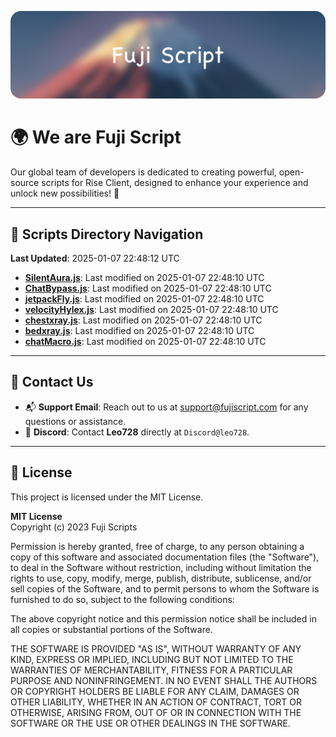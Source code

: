 ![Banner](.github/b.webp)

# 🌍 **We are Fuji Script**

Our global team of developers is dedicated to creating powerful, open-source scripts for Rise Client, designed to enhance your experience and unlock new possibilities! 🌟

---
<!-- SCRIPTS_NAVIGATION_START -->
## 📂 **Scripts Directory Navigation**

**Last Updated**: 2025-01-07 22:48:12 UTC

- **[SilentAura.js](scripts/SilentAura.js)**: Last modified on 2025-01-07 22:48:10 UTC
- **[ChatBypass.js](scripts/ChatBypass.js)**: Last modified on 2025-01-07 22:48:10 UTC
- **[jetpackFly.js](scripts/jetpackFly.js)**: Last modified on 2025-01-07 22:48:10 UTC
- **[velocityHylex.js](scripts/velocityHylex.js)**: Last modified on 2025-01-07 22:48:10 UTC
- **[chestxray.js](scripts/chestxray.js)**: Last modified on 2025-01-07 22:48:10 UTC
- **[bedxray.js](scripts/bedxray.js)**: Last modified on 2025-01-07 22:48:10 UTC
- **[chatMacro.js](scripts/chatMacro.js)**: Last modified on 2025-01-07 22:48:10 UTC

<!-- SCRIPTS_NAVIGATION_END -->

---

## 💬 **Contact Us**  
- 📬 **Support Email**: Reach out to us at [support@fujiscript.com](mailto:support@fujiscript.com) for any questions or assistance.  
- 💬 **Discord**: Contact **Leo728** directly at `Discord@leo728`.

---

## 📜 **License**

This project is licensed under the MIT License.  

**MIT License**  
Copyright (c) 2023 Fuji Scripts  

Permission is hereby granted, free of charge, to any person obtaining a copy of this software and associated documentation files (the "Software"), to deal in the Software without restriction, including without limitation the rights to use, copy, modify, merge, publish, distribute, sublicense, and/or sell copies of the Software, and to permit persons to whom the Software is furnished to do so, subject to the following conditions:  

The above copyright notice and this permission notice shall be included in all copies or substantial portions of the Software.  

THE SOFTWARE IS PROVIDED "AS IS", WITHOUT WARRANTY OF ANY KIND, EXPRESS OR IMPLIED, INCLUDING BUT NOT LIMITED TO THE WARRANTIES OF MERCHANTABILITY, FITNESS FOR A PARTICULAR PURPOSE AND NONINFRINGEMENT. IN NO EVENT SHALL THE AUTHORS OR COPYRIGHT HOLDERS BE LIABLE FOR ANY CLAIM, DAMAGES OR OTHER LIABILITY, WHETHER IN AN ACTION OF CONTRACT, TORT OR OTHERWISE, ARISING FROM, OUT OF OR IN CONNECTION WITH THE SOFTWARE OR THE USE OR OTHER DEALINGS IN THE SOFTWARE.  
